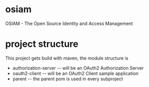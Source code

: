 osiam
=====

OSIAM - The Open Source Identity and Access Management

project structure
=================

This project gets build with maven, the module structure is

* authorization-server -- will be an OAuth2 Authorization Server 
* oauth2-client -- will be an OAuth2 Client sample application
* parent -- the parent pom is used in every subproject

